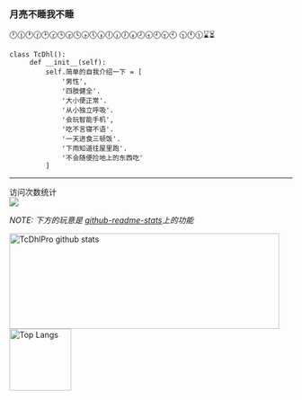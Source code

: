 ### 月亮不睡我不睡
🕛🕧🕐🕜🕑🕝🕒🕞🕓🕟🕔🕠🕕🕡🕖🕢🕗🕣🕘🕤🕙 🕥🕚🕦⌛⏳

```
class TcDhl():
     def __init__(self):
         self.简单的自我介绍一下 = [
             '男性',
             '四肢健全'.
             '大小便正常'.
             '从小独立呼吸'.
             '会玩智能手机',
             '吃不言寝不语'.
             '一天进食三顿饭'.
             '下雨知道往屋里跑'.
             '不会随便捡地上的东西吃'
         ]
```

***

<p align="left"> 
  访问次数统计<br>
  <img src="https://profile-counter.glitch.me/TcDhlPro/count.svg" />
</p>

*NOTE: 下方的玩意是 [github-readme-stats](https://github.com/anuraghazra/github-readme-stats)上的功能*

<a href="https://github.com/anuraghazra/github-readme-stats">
  <img align="center" src="https://github-readme-stats.vercel.app/api?username=TcDhlPro&hide=prs&count_private=true&show_icons=true&theme=material-palenight" alt="TcDhlPro github stats" width="480" height="170" />
</a>
<a href="https://github.com/anuraghazra/github-readme-stats">
  <img align="center" src="https://github-readme-stats.vercel.app/api/top-langs/?username=TcDhlPro&layout=compact&theme=material-palenight" alt="Top Langs" height="110" />
</a>
